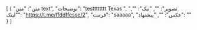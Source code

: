 [
  {
    "متن": "متن text",
    "توضیحات": "testttttttt Texas ",
    "تصویر": "",
    "تیک": "",
    "لینک": "https://t.me/ffddffesse/2",
    "فرمت": "saaaaa",
    "عکس": "",
    "پیشنهاد": ""
  }
]